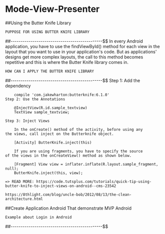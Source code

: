 # Mode-View-Presenter
##Using the Butter Knife Library

    PUPPOSE FOR USING BUTTER KNIFE LIBRARY
##----------------------------------------------$$
		In every Android application, you have to use the findViewById() method for each view in the layout that you want to use in your application's code. But as applications' designs get more complex layouts, the call to this method becomes repetitive and this is where the Butter Knife library comes in.

	HOW CAN I APPLY THE BUTTER KNIFE LIBRARY
##----------------------------------------------$$
	Step 1: Add the dependency

		compile 'com.jakewharton:butterknife:6.1.0'
	Step 2: Use the Annotations

		@InjectView(R.id.sample_textview)
		TextView sample_textview;

	Step 3: Inject Views

		In the onCreate() method of the activity, before using any 			the views, call inject on the Butterknife object.

		[Activity] ButterKnife.inject(this)

		If you are using fragments, you have to specify the source 			of the views in the onCreateView() method as shown below.
		
		[Fragment] View view = inflater.inflate(R.layout.sample_fragment, null);
		ButterKnife.inject(this, view);
		
	=> READ MORE: https://code.tutsplus.com/tutorials/quick-tip-using-butter-knife-to-inject-views-on-android--cms-23542

	https://8thlight.com/blog/uncle-bob/2012/08/13/the-clean-architecture.html

##Create Application Android That demonstrate MVP Android

	Example about Login in Android
##----------------------------------------------$$




